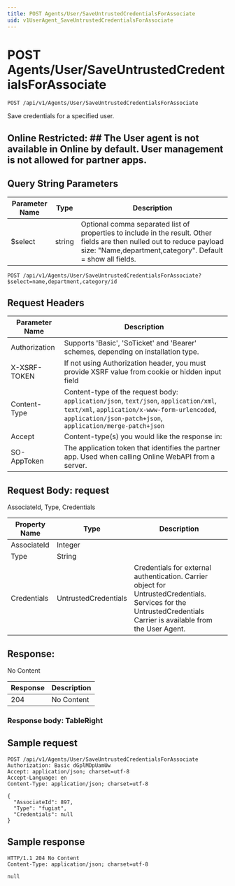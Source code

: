 ```yaml
---
title: POST Agents/User/SaveUntrustedCredentialsForAssociate
uid: v1UserAgent_SaveUntrustedCredentialsForAssociate
---
```


# POST Agents/User/SaveUntrustedCredentialsForAssociate

```http
POST /api/v1/Agents/User/SaveUntrustedCredentialsForAssociate
```

Save credentials for a specified user.


## Online Restricted: ## The User agent is not available in Online by default. User management is not allowed for partner apps.






## Query String Parameters

| Parameter Name | Type |  Description |
|----------------|------|--------------|
| $select | string |  Optional comma separated list of properties to include in the result. Other fields are then nulled out to reduce payload size: "Name,department,category". Default = show all fields. |

```http
POST /api/v1/Agents/User/SaveUntrustedCredentialsForAssociate?$select=name,department,category/id
```


## Request Headers

| Parameter Name | Description |
|----------------|-------------|
| Authorization  | Supports 'Basic', 'SoTicket' and 'Bearer' schemes, depending on installation type. |
| X-XSRF-TOKEN   | If not using Authorization header, you must provide XSRF value from cookie or hidden input field |
| Content-Type | Content-type of the request body: `application/json`, `text/json`, `application/xml`, `text/xml`, `application/x-www-form-urlencoded`, `application/json-patch+json`, `application/merge-patch+json` |
| Accept         | Content-type(s) you would like the response in:  |
| SO-AppToken | The application token that identifies the partner app. Used when calling Online WebAPI from a server. |

## Request Body: request 

AssociateId, Type, Credentials 

| Property Name | Type |  Description |
|----------------|------|--------------|
| AssociateId | Integer |  |
| Type | String |  |
| Credentials | UntrustedCredentials | Credentials for external authentication. <para /> Carrier object for UntrustedCredentials. Services for the UntrustedCredentials Carrier is available from the <see cref="T:SuperOffice.CRM.Services.IUserAgent">User Agent</see>. |

## Response:

No Content

| Response | Description |
|----------------|-------------|
| 204 | No Content |

### Response body: TableRight


## Sample request

```http!
POST /api/v1/Agents/User/SaveUntrustedCredentialsForAssociate
Authorization: Basic dGplMDpUamUw
Accept: application/json; charset=utf-8
Accept-Language: en
Content-Type: application/json; charset=utf-8

{
  "AssociateId": 897,
  "Type": "fugiat",
  "Credentials": null
}
```

## Sample response

```http_
HTTP/1.1 204 No Content
Content-Type: application/json; charset=utf-8

null
```